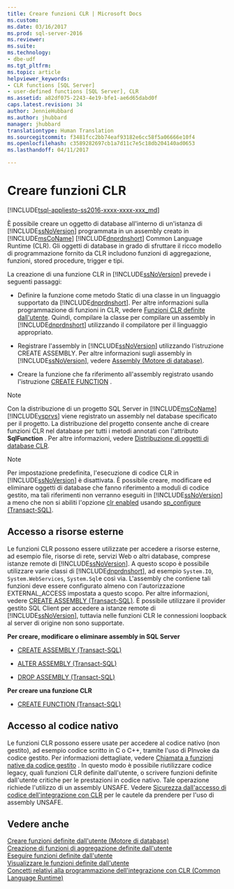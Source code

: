 ```yaml
---
title: Creare funzioni CLR | Microsoft Docs
ms.custom: 
ms.date: 03/16/2017
ms.prod: sql-server-2016
ms.reviewer: 
ms.suite: 
ms.technology:
- dbe-udf
ms.tgt_pltfrm: 
ms.topic: article
helpviewer_keywords:
- CLR functions [SQL Server]
- user-defined functions [SQL Server], CLR
ms.assetid: a82df075-2243-4e19-bfe1-ae6d65dabd0f
caps.latest.revision: 34
author: JennieHubbard
ms.author: jhubbard
manager: jhubbard
translationtype: Human Translation
ms.sourcegitcommit: f3481fcc2bb74eaf93182e6cc58f5a06666e10f4
ms.openlocfilehash: c3589282697cb1a7d11c7e5c18db204140ad0653
ms.lasthandoff: 04/11/2017

---
```

# <a name="create-clr-functions"></a>Creare funzioni CLR
[!INCLUDE[tsql-appliesto-ss2016-xxxx-xxxx-xxx_md](../../includes/tsql-appliesto-ss2016-xxxx-xxxx-xxx-md.md)]

  È possibile creare un oggetto di database all'interno di un'istanza di [!INCLUDE[ssNoVersion](../../includes/ssnoversion-md.md)] programmata in un assembly creato in [!INCLUDE[msCoName](../../includes/msconame-md.md)] [!INCLUDE[dnprdnshort](../../includes/dnprdnshort-md.md)] Common Language Runtime (CLR). Gli oggetti di database in grado di sfruttare il ricco modello di programmazione fornito da CLR includono funzioni di aggregazione, funzioni, stored procedure, trigger e tipi.  
  
 La creazione di una funzione CLR in [!INCLUDE[ssNoVersion](../../includes/ssnoversion-md.md)] prevede i seguenti passaggi:  
  
-   Definire la funzione come metodo Static di una classe in un linguaggio supportato da [!INCLUDE[dnprdnshort](../../includes/dnprdnshort-md.md)]. Per altre informazioni sulla programmazione di funzioni in CLR, vedere [Funzioni CLR definite dall'utente](../../relational-databases/clr-integration-database-objects-user-defined-functions/clr-user-defined-functions.md). Quindi, compilare la classe per compilare un assembly in [!INCLUDE[dnprdnshort](../../includes/dnprdnshort-md.md)] utilizzando il compilatore per il linguaggio appropriato.  
  
-   Registrare l'assembly in [!INCLUDE[ssNoVersion](../../includes/ssnoversion-md.md)] utilizzando l'istruzione CREATE ASSEMBLY. Per altre informazioni sugli assembly in [!INCLUDE[ssNoVersion](../../includes/ssnoversion-md.md)], vedere [Assembly &#40;Motore di database&#41;](../../relational-databases/clr-integration/assemblies-database-engine.md).  
  
-   Creare la funzione che fa riferimento all'assembly registrato usando l'istruzione [CREATE FUNCTION](../../t-sql/statements/create-function-transact-sql.md) .  
  
> [!NOTE]  
>  Con la distribuzione di un progetto SQL Server in [!INCLUDE[msCoName](../../includes/msconame-md.md)][!INCLUDE[vsprvs](../../includes/vsprvs-md.md)] viene registrato un assembly nel database specificato per il progetto. La distribuzione del progetto consente anche di creare funzioni CLR nel database per tutti i metodi annotati con l'attributo **SqlFunction** . Per altre informazioni, vedere [Distribuzione di oggetti di database CLR](../../relational-databases/clr-integration/deploying-clr-database-objects.md).  
  
> [!NOTE]  
>  Per impostazione predefinita, l'esecuzione di codice CLR in [!INCLUDE[ssNoVersion](../../includes/ssnoversion-md.md)] è disattivata. È possibile creare, modificare ed eliminare oggetti di database che fanno riferimento a moduli di codice gestito, ma tali riferimenti non verranno eseguiti in [!INCLUDE[ssNoVersion](../../includes/ssnoversion-md.md)] a meno che non si abiliti l'opzione [clr enabled](../../database-engine/configure-windows/clr-enabled-server-configuration-option.md) usando [sp_configure (Transact-SQL)](../../relational-databases/system-stored-procedures/sp-configure-transact-sql.md).  
  
## <a name="accessing-external-resources"></a>Accesso a risorse esterne  
 Le funzioni CLR possono essere utilizzate per accedere a risorse esterne, ad esempio file, risorse di rete, servizi Web o altri database, comprese istanze remote di [!INCLUDE[ssNoVersion](../../includes/ssnoversion-md.md)]. A questo scopo è possibile utilizzare varie classi di [!INCLUDE[dnprdnshort](../../includes/dnprdnshort-md.md)], ad esempio `System.IO`, `System.WebServices`, `System.Sql`e così via. L'assembly che contiene tali funzioni deve essere configurato almeno con l'autorizzazione EXTERNAL_ACCESS impostata a questo scopo. Per altre informazioni, vedere [CREATE ASSEMBLY &#40;Transact-SQL&#41;](../../t-sql/statements/create-assembly-transact-sql.md). È possibile utilizzare il provider gestito SQL Client per accedere a istanze remote di [!INCLUDE[ssNoVersion](../../includes/ssnoversion-md.md)], tuttavia nelle funzioni CLR le connessioni loopback al server di origine non sono supportate.  
  
 **Per creare, modificare o eliminare assembly in SQL Server**  
  
-   [CREATE ASSEMBLY &#40;Transact-SQL&#41;](../../t-sql/statements/create-assembly-transact-sql.md)  
  
-   [ALTER ASSEMBLY &#40;Transact-SQL&#41;](../../t-sql/statements/alter-assembly-transact-sql.md)  
  
-   [DROP ASSEMBLY &#40;Transact-SQL&#41;](../../t-sql/statements/drop-assembly-transact-sql.md)  
  
 **Per creare una funzione CLR**  
  
-   [CREATE FUNCTION &#40;Transact-SQL&#41;](../../t-sql/statements/create-function-transact-sql.md)  
  
## <a name="accessing-native-code"></a>Accesso al codice nativo  
 Le funzioni CLR possono essere usate per accedere al codice nativo (non gestito), ad esempio codice scritto in C o C++, tramite l'uso di PInvoke da codice gestito. Per informazioni dettagliate, vedere [Chiamata a funzioni native da codice gestito](http://go.microsoft.com/fwlink/?LinkID=181929) . In questo modo è possibile riutilizzare codice legacy, quali funzioni CLR definite dall'utente, o scrivere funzioni definite dall'utente critiche per le prestazioni in codice nativo. Tale operazione richiede l'utilizzo di un assembly UNSAFE. Vedere [Sicurezza dall'accesso di codice dell'integrazione con CLR](../../relational-databases/clr-integration/security/clr-integration-code-access-security.md) per le cautele da prendere per l'uso di assembly UNSAFE.  
  
## <a name="see-also"></a>Vedere anche  
 [Creare funzioni definite dall'utente &#40;Motore di database&#41;](../../relational-databases/user-defined-functions/create-user-defined-functions-database-engine.md)   
 [Creazione di funzioni di aggregazione definite dall'utente](../../relational-databases/user-defined-functions/create-user-defined-aggregates.md)   
 [Eseguire funzioni definite dall'utente](../../relational-databases/user-defined-functions/execute-user-defined-functions.md)   
 [Visualizzare le funzioni definite dall'utente](../../relational-databases/user-defined-functions/view-user-defined-functions.md)   
 [Concetti relativi alla programmazione dell'integrazione con CLR &#40;Common Language Runtime&#41;](../../relational-databases/clr-integration/common-language-runtime-clr-integration-programming-concepts.md)  
  
  
